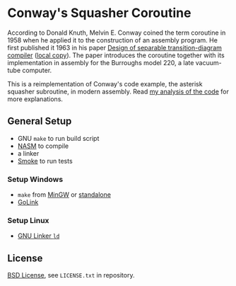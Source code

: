 # Conway's Squasher Coroutine

According to Donald Knuth, Melvin E. Conway coined the term coroutine in 1958 when he applied it to the construction of an assembly program. He first published it 1963 in his paper [Design of separable transition-diagram compiler](http://www.melconway.com/Home/pdf/compiler.pdf) ([local copy](Melvin%20Conway%20-%20Design%20of%20separable%20transition-diagram%20compiler.pdf)). The paper introduces the coroutine together with its implementation in assembly for the Burroughs model 220, a late vacuum-tube computer.

This is a reimplementation of Conway's code example, the asterisk squasher subroutine, in modern assembly. Read [my analysis of the code](https://blog.code-cop.org/2020/06/conways-squasher-coroutine.html) for more explanations.

## General Setup

* GNU `make` to run build script
* [NASM](https://www.nasm.us/) to compile
* a linker
* [Smoke](https://github.com/SamirTalwar/smoke) to run tests

### Setup Windows

* `make` from [MinGW](http://www.mingw.org/) or [standalone](https://sourceforge.net/projects/gnuwin32/files/make/)
* [GoLink](http://www.godevtool.com/GolinkHelp/GoLink.htm)

### Setup Linux

* [GNU Linker `ld`](https://ftp.gnu.org/old-gnu/Manuals/ld-2.9.1/html_mono/ld.html)

## License

[BSD License](https://opensource.org/licenses/BSD-3-Clause), see `LICENSE.txt` in repository.
